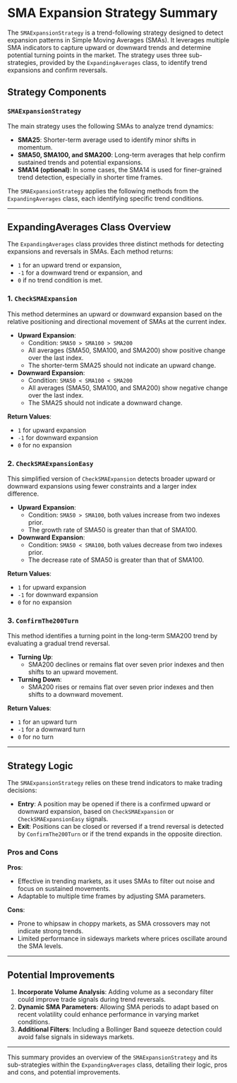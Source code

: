 # SMA Expansion Strategy Summary

The `SMAExpansionStrategy` is a trend-following strategy designed to detect expansion patterns in Simple Moving Averages (SMAs). It leverages multiple SMA indicators to capture upward or downward trends and determine potential turning points in the market. The strategy uses three sub-strategies, provided by the `ExpandingAverages` class, to identify trend expansions and confirm reversals. 

## Strategy Components

### `SMAExpansionStrategy`
The main strategy uses the following SMAs to analyze trend dynamics:
- **SMA25**: Shorter-term average used to identify minor shifts in momentum.
- **SMA50, SMA100, and SMA200**: Long-term averages that help confirm sustained trends and potential expansions.
- **SMA14 (optional)**: In some cases, the SMA14 is used for finer-grained trend detection, especially in shorter time frames.

The `SMAExpansionStrategy` applies the following methods from the `ExpandingAverages` class, each identifying specific trend conditions.

---

## ExpandingAverages Class Overview

The `ExpandingAverages` class provides three distinct methods for detecting expansions and reversals in SMAs. Each method returns:
- `1` for an upward trend or expansion,
- `-1` for a downward trend or expansion, and
- `0` if no trend condition is met.

### 1. `CheckSMAExpansion`

This method determines an upward or downward expansion based on the relative positioning and directional movement of SMAs at the current index.

- **Upward Expansion**: 
  - Condition: `SMA50 > SMA100 > SMA200`
  - All averages (SMA50, SMA100, and SMA200) show positive change over the last index.
  - The shorter-term SMA25 should not indicate an upward change.
- **Downward Expansion**: 
  - Condition: `SMA50 < SMA100 < SMA200`
  - All averages (SMA50, SMA100, and SMA200) show negative change over the last index.
  - The SMA25 should not indicate a downward change.  

**Return Values**:
- `1` for upward expansion
- `-1` for downward expansion
- `0` for no expansion

### 2. `CheckSMAExpansionEasy`

This simplified version of `CheckSMAExpansion` detects broader upward or downward expansions using fewer constraints and a larger index difference.

- **Upward Expansion**:
  - Condition: `SMA50 > SMA100`, both values increase from two indexes prior.
  - The growth rate of SMA50 is greater than that of SMA100.
- **Downward Expansion**:
  - Condition: `SMA50 < SMA100`, both values decrease from two indexes prior.
  - The decrease rate of SMA50 is greater than that of SMA100.

**Return Values**:
- `1` for upward expansion
- `-1` for downward expansion
- `0` for no expansion

### 3. `ConfirmThe200Turn`

This method identifies a turning point in the long-term SMA200 trend by evaluating a gradual trend reversal.

- **Turning Up**: 
  - SMA200 declines or remains flat over seven prior indexes and then shifts to an upward movement.
- **Turning Down**: 
  - SMA200 rises or remains flat over seven prior indexes and then shifts to a downward movement.

**Return Values**:
- `1` for an upward turn
- `-1` for a downward turn
- `0` for no turn

---

## Strategy Logic

The `SMAExpansionStrategy` relies on these trend indicators to make trading decisions:
- **Entry**: A position may be opened if there is a confirmed upward or downward expansion, based on `CheckSMAExpansion` or `CheckSMAExpansionEasy` signals.
- **Exit**: Positions can be closed or reversed if a trend reversal is detected by `ConfirmThe200Turn` or if the trend expands in the opposite direction.

### Pros and Cons

**Pros**:
- Effective in trending markets, as it uses SMAs to filter out noise and focus on sustained movements.
- Adaptable to multiple time frames by adjusting SMA parameters.

**Cons**:
- Prone to whipsaw in choppy markets, as SMA crossovers may not indicate strong trends.
- Limited performance in sideways markets where prices oscillate around the SMA levels.

---

## Potential Improvements

1. **Incorporate Volume Analysis**: Adding volume as a secondary filter could improve trade signals during trend reversals.
2. **Dynamic SMA Parameters**: Allowing SMA periods to adapt based on recent volatility could enhance performance in varying market conditions.
3. **Additional Filters**: Including a Bollinger Band squeeze detection could avoid false signals in sideways markets.

---

This summary provides an overview of the `SMAExpansionStrategy` and its sub-strategies within the `ExpandingAverages` class, detailing their logic, pros and cons, and potential improvements.
